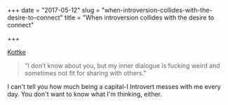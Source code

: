 +++
date = "2017-05-12"
slug = "when-introversion-collides-with-the-desire-to-connect"
title = "When introversion collides with the desire to connect"

+++

[Kottke][1]

> "I don’t know about you, but my inner dialogue is fucking weird and sometimes not fit for sharing with others."

I can't tell you how much being a capital-I Introvert messes with me every day. You don't want to know what I'm thinking, either.

 [1]: http://kottke.org/17/05/when-introversion-collides-with-the-desire-to-connect

